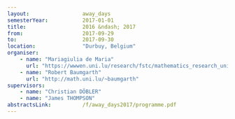 ```yaml
---
layout:                 away_days
semesterYear:           2017-01-01
title:                  2016 &ndash; 2017
from:                   2017-09-29
to:                     2017-09-30
location:               "Durbuy, Belgium"
organiser:
    - name: "Mariagiulia de Maria"
      url: "https://wwwen.uni.lu/research/fstc/mathematics_research_unit/people/mariagiulia_de_maria"
    - name: "Robert Baumgarth"
      url: "http://math.uni.lu/~baumgarth"
supervisors:
    - name: "Christian DÖBLER"
    - name: "James THOMPSON"
abstractsLink:          /f/away_days2017/programme.pdf
---
```

